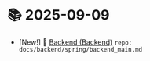 # 📚 2025-09-09
- [New!] 📗 [Backend (Backend)](https://til.qriosity.dev/featured/backend/spring/backend_main) `repo: docs/backend/spring/backend_main.md`
